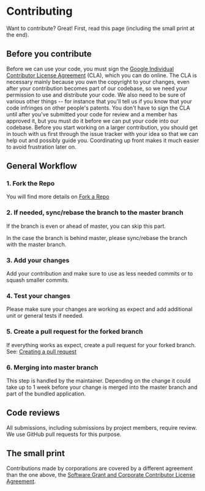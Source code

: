 # Contributing

Want to contribute? Great! First, read this page (including the small print at the end).

## Before you contribute

Before we can use your code, you must sign the
[Google Individual Contributor License Agreement](https://cla.developers.google.com/about/google-individual)
(CLA), which you can do online. The CLA is necessary mainly because you own the
copyright to your changes, even after your contribution becomes part of our
codebase, so we need your permission to use and distribute your code. We also
need to be sure of various other things -- for instance that you'll tell us if
you know that your code infringes on other people's patents. You don't have to
sign the CLA until after you've submitted your code for review and a member has
approved it, but you must do it before we can put your code into our codebase.
Before you start working on a larger contribution, you should get in touch with
us first through the issue tracker with your idea so that we can help out and
possibly guide you. Coordinating up front makes it much easier to avoid
frustration later on.

## General Workflow

### 1. Fork the Repo

You will find more details on [Fork a Repo](https://help.github.com/articles/fork-a-repo/)

### 2. If needed, sync/rebase the branch to the master branch

If the branch is even or ahead of master, you can skip this part.

In the case the branch is behind master, please sync/rebase the branch with the
master branch.

### 3. Add your changes

Add your contribution and make sure to use as less needed commits or to squash
smaller commits.

### 4. Test your changes

Please make sure your changes are working as expect and add additional unit or
general tests if needed.

### 5. Create a pull request for the forked branch

If everything works as expect, create a pull request for your forked branch.
See: [Creating a pull request](https://help.github.com/articles/creating-a-pull-request/)

### 6. Merging into master branch

This step is handled by the maintainer.
Depending on the change it could take up to 1 week before your change is merged
into the master branch and part of the bundled application.

## Code reviews

All submissions, including submissions by project members, require review.
We use GitHub pull requests for this purpose.

## The small print

Contributions made by corporations are covered by a different agreement than
the one above, the
[Software Grant and Corporate Contributor License Agreement](https://cla.developers.google.com/about/google-corporate).
